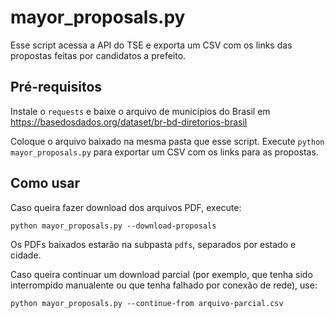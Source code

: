 
# mayor_proposals.py

Esse script acessa a API do TSE e exporta um CSV com os links
das propostas feitas por candidatos a prefeito.

## Pré-requisitos

Instale o `requests` e baixe o arquivo de municípios do Brasil
em https://basedosdados.org/dataset/br-bd-diretorios-brasil

Coloque o arquivo baixado na mesma pasta que esse script.
Execute `python mayor_proposals.py` para exportar um CSV com os
links para as propostas.

## Como usar

Caso queira fazer download dos arquivos PDF, execute:

`python mayor_proposals.py --download-proposals`

Os PDFs baixados estarão na subpasta `pdfs`, separados por estado e cidade.

Caso queira continuar um download parcial (por exemplo, que tenha sido
interrompido manualente ou que tenha falhado por conexão de rede), use:

`python mayor_proposals.py --continue-from arquivo-parcial.csv`
